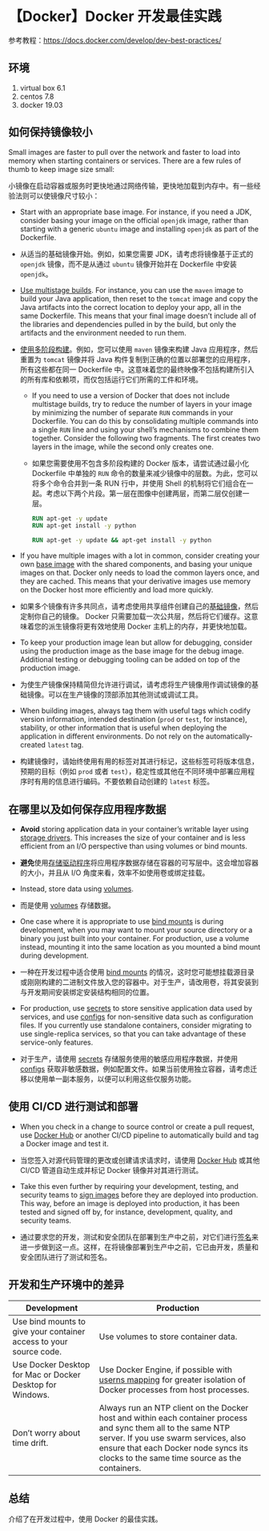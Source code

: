 # 【Docker】Docker 开发最佳实践

参考教程：https://docs.docker.com/develop/dev-best-practices/

## 环境

1. virtual box 6.1
2. centos 7.8
3. docker 19.03

## 如何保持镜像较小

Small images are faster to pull over the network and faster to load into memory when starting containers or services. There are a few rules of thumb to keep image size small:

小镜像在启动容器或服务时更快地通过网络传输，更快地加载到内存中。有一些经验法则可以使镜像尺寸较小：

- Start with an appropriate base image. For instance, if you need a JDK, consider basing your image on the official `openjdk` image, rather than starting with a generic `ubuntu` image and installing `openjdk` as part of the Dockerfile.

- 从适当的基础镜像开始。例如，如果您需要 JDK，请考虑将镜像基于正式的 `openjdk` 镜像，而不是从通过 `ubuntu` 镜像开始并在 Dockerfile 中安装 `openjdk`。
    
- [Use multistage builds](https://docs.docker.com/develop/develop-images/multistage-build/). For instance, you can use the `maven` image to build your Java application, then reset to the `tomcat` image and copy the Java artifacts into the correct location to deploy your app, all in the same Dockerfile. This means that your final image doesn’t include all of the libraries and dependencies pulled in by the build, but only the artifacts and the environment needed to run them.

- [使用多阶段构建](https://docs.docker.com/develop/develop-images/multistage-build/)。例如，您可以使用 `maven` 镜像来构建 Java 应用程序，然后重置为 `tomcat` 镜像并将 Java 构件复制到正确的位置以部署您的应用程序，所有这些都在同一 Dockerfile 中。这意味着您的最终映像不包括构建所引入的所有库和依赖项，而仅包括运行它们所需的工件和环境。
    
    - If you need to use a version of Docker that does not include multistage builds, try to reduce the number of layers in your image by minimizing the number of separate `RUN` commands in your Dockerfile. You can do this by consolidating multiple commands into a single `RUN` line and using your shell’s mechanisms to combine them together. Consider the following two fragments. The first creates two layers in the image, while the second only creates one.

    - 如果您需要使用不包含多阶段构建的 Docker 版本，请尝试通过最小化 Dockerfile 中单独的 `RUN` 命令的数量来减少镜像中的层数。为此，您可以将多个命令合并到一条 RUN 行中，并使用 Shell 的机制将它们组合在一起。考虑以下两个片段。第一层在图像中创建两层，而第二层仅创建一层。
        
        ```Dockerfile
        RUN apt-get -y update
        RUN apt-get install -y python
        ```
        
        ```Dockerfile
        RUN apt-get -y update && apt-get install -y python
        ```
        
- If you have multiple images with a lot in common, consider creating your own [base image](https://docs.docker.com/develop/develop-images/baseimages/) with the shared components, and basing your unique images on that. Docker only needs to load the common layers once, and they are cached. This means that your derivative images use memory on the Docker host more efficiently and load more quickly.

- 如果多个镜像有许多共同点，请考虑使用共享组件创建自己的[基础镜像](https://docs.docker.com/develop/develop-images/baseimages/)，然后定制你自己的镜像。 Docker 只需要加载一次公共层，然后将它们缓存。这意味着您的派生镜像将更有效地使用 Docker 主机上的内存，并更快地加载。
    
- To keep your production image lean but allow for debugging, consider using the production image as the base image for the debug image. Additional testing or debugging tooling can be added on top of the production image.

- 为使生产镜像保持精简但允许进行调试，请考虑将生产镜像用作调试镜像的基础镜像。可以在生产镜像的顶部添加其他测试或调试工具。
    
- When building images, always tag them with useful tags which codify version information, intended destination (`prod` or `test`, for instance), stability, or other information that is useful when deploying the application in different environments. Do not rely on the automatically-created `latest` tag.
    
- 构建镜像时，请始终使用有用的标签对其进行标记，这些标签可将版本信息，预期的目标（例如 `prod` 或者 `test`），稳定性或其他在不同环境中部署应用程序时有用的信息进行编码。不要依赖自动创建的 `latest` 标签。
    

## 在哪里以及如何保存应用程序数据

- **Avoid** storing application data in your container’s writable layer using [storage drivers](https://docs.docker.com/storage/storagedriver/select-storage-driver/). This increases the size of your container and is less efficient from an I/O perspective than using volumes or bind mounts.
- **避免**使用[存储驱动程序](https://docs.docker.com/storage/storagedriver/select-storage-driver/)将应用程序数据存储在容器的可写层中。这会增加容器的大小，并且从 I/O 角度来看，效率不如使用卷或绑定挂载。

- Instead, store data using [volumes](https://docs.docker.com/storage/volumes/).
- 而是使用 [volumes](https://docs.docker.com/storage/volumes/) 存储数据。

- One case where it is appropriate to use [bind mounts](https://docs.docker.com/storage/bind-mounts/) is during development, when you may want to mount your source directory or a binary you just built into your container. For production, use a volume instead, mounting it into the same location as you mounted a bind mount during development.
- 一种在开发过程中适合使用 [bind mounts](https://docs.docker.com/storage/bind-mounts/) 的情况，这时您可能想挂载源目录或刚刚构建的二进制文件放入您的容器中。对于生产，请改用卷，将其安装到与开发期间安装绑定安装结构相同的位置。

- For production, use [secrets](https://docs.docker.com/engine/swarm/secrets/) to store sensitive application data used by services, and use [configs](https://docs.docker.com/engine/swarm/configs/) for non-sensitive data such as configuration files. If you currently use standalone containers, consider migrating to use single-replica services, so that you can take advantage of these service-only features.
- 对于生产，请使用 [secrets](https://docs.docker.com/engine/swarm/secrets/) 存储服务使用的敏感应用程序数据，并使用 [configs](https://docs.docker.com/engine/swarm/configs/) 获取非敏感数据，例如配置文件。如果当前使用独立容器，请考虑迁移以使用单一副本服务，以便可以利用这些仅服务功能。

## 使用 CI/CD 进行测试和部署

- When you check in a change to source control or create a pull request, use [Docker Hub](https://docs.docker.com/docker-hub/builds/) or another CI/CD pipeline to automatically build and tag a Docker image and test it.
- 当您签入对源代码管理的更改或创建请求请求时，请使用 [Docker Hub](https://docs.docker.com/docker-hub/builds/) 或其他 CI/CD 管道自动生成并标记 Docker 镜像并对其进行测试。
    
- Take this even further by requiring your development, testing, and security teams to [sign images](https://docs.docker.com/engine/reference/commandline/trust/) before they are deployed into production. This way, before an image is deployed into production, it has been tested and signed off by, for instance, development, quality, and security teams.
- 通过要求您的开发，测试和安全团队在部署到生产中之前，对它们进行[签名](https://docs.docker.com/engine/reference/commandline/trust/)来进一步做到这一点。这样，在将镜像部署到生产中之前，它已由开发，质量和安全团队进行了测试和签名。
    

## 开发和生产环境中的差异

| Development | Production |
| --- | --- |
| Use bind mounts to give your container access to your source code. | Use volumes to store container data. |
| Use Docker Desktop for Mac or Docker Desktop for Windows. | Use Docker Engine, if possible with [userns mapping](https://docs.docker.com/engine/security/userns-remap/) for greater isolation of Docker processes from host processes. |
| Don’t worry about time drift. | Always run an NTP client on the Docker host and within each container process and sync them all to the same NTP server. If you use swarm services, also ensure that each Docker node syncs its clocks to the same time source as the containers. |

## 总结

介绍了在开发过程中，使用 Docker 的最佳实践。
